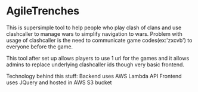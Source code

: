# AgileTrenches
This is supersimple tool to help people who play clash of clans and use clashcaller to manage wars to simplify navigation to wars.
Problem with usage of clashcaller is the need to communicate game codes(ex:'zxcvb') to everyone before the game.

This tool after set up allows players to use 1 url for the games and it allows admins to replace underlying clashcaller ids though very basic frontend. 

Technology behind this stuff: 
Backend uses AWS Lambda API
Frontend uses JQuery and hosted in AWS S3 bucket
